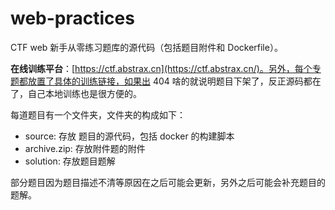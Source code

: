 # web-practices

CTF web 新手从零练习题库的源代码（包括题目附件和 Dockerfile）。

**在线训练平台**：[https://ctf.abstrax.cn](https://ctf.abstrax.cn/)。另外，每个专题都放置了具体的训练链接，如果出 404 啥的就说明题目下架了，反正源码都在了，自己本地训练也是很方便的。

每道题目有一个文件夹，文件夹的构成如下：

- source: 存放 题目的源代码，包括 docker 的构建脚本
- archive.zip: 存放附件题的附件
- solution: 存放题目题解

部分题目因为题目描述不清等原因在之后可能会更新，另外之后可能会补充题目的题解。